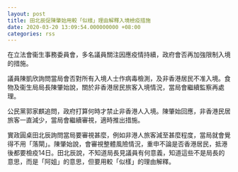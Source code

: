 ```yaml
---
layout: post
title: 田北辰促陳肇始用較「似樣」理由解釋入境檢疫措施
date: 2020-03-20 13:09:54.000000000 +08:00
categories: rss
---
```


在立法會衞生事務委員會，多名議員關注因應疫情持續，政府會否再加強限制入境的措施。

議員陳凱欣詢問當局會否對所有入境人士作病毒檢測，及非香港居民不准入境。食物及衞生局局長陳肇始說，關於非香港居民旅客入境情況，當局會繼續監察再處理。

公民黨郭家麒追問，政府打算何時才禁止非香港人入境。陳肇始回應，非香港民居旅客一直減少，當局會繼續審視，適時推出措施。

實政圓桌田北辰詢問當局要審視甚麼，例如非港人旅客減至甚麼程度，當局就會覺得不用「落閘」。陳肇始說，會審視整體風險情況，重申不論是否香港居民，抵港後都要檢疫14日。田北辰說，不知道局長見議員有何意義，知道這些不是局長的意思，而是「阿姐」的意思，但要用較「似樣」的理由解釋。
